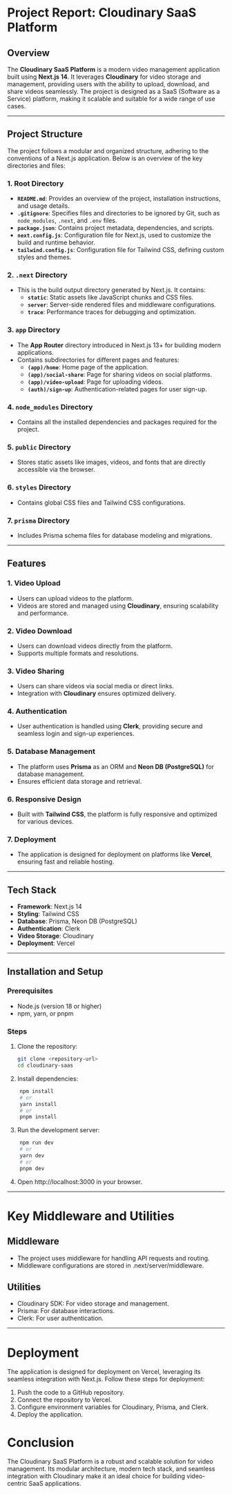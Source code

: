 # Project Report: Cloudinary SaaS Platform

## Overview

The **Cloudinary SaaS Platform** is a modern video management application built using **Next.js 14**. It leverages **Cloudinary** for video storage and management, providing users with the ability to upload, download, and share videos seamlessly. The project is designed as a SaaS (Software as a Service) platform, making it scalable and suitable for a wide range of use cases.

---

## Project Structure

The project follows a modular and organized structure, adhering to the conventions of a Next.js application. Below is an overview of the key directories and files:

### 1. **Root Directory**
- **`README.md`**: Provides an overview of the project, installation instructions, and usage details.
- **`.gitignore`**: Specifies files and directories to be ignored by Git, such as `node_modules`, `.next`, and `.env` files.
- **`package.json`**: Contains project metadata, dependencies, and scripts.
- **`next.config.js`**: Configuration file for Next.js, used to customize the build and runtime behavior.
- **`tailwind.config.js`**: Configuration file for Tailwind CSS, defining custom styles and themes.

### 2. **`.next` Directory**
- This is the build output directory generated by Next.js. It contains:
  - **`static`**: Static assets like JavaScript chunks and CSS files.
  - **`server`**: Server-side rendered files and middleware configurations.
  - **`trace`**: Performance traces for debugging and optimization.

### 3. **`app` Directory**
- The **App Router** directory introduced in Next.js 13+ for building modern applications.
- Contains subdirectories for different pages and features:
  - **`(app)/home`**: Home page of the application.
  - **`(app)/social-share`**: Page for sharing videos on social platforms.
  - **`(app)/video-upload`**: Page for uploading videos.
  - **`(auth)/sign-up`**: Authentication-related pages for user sign-up.

### 4. **`node_modules` Directory**
- Contains all the installed dependencies and packages required for the project.

### 5. **`public` Directory**
- Stores static assets like images, videos, and fonts that are directly accessible via the browser.

### 6. **`styles` Directory**
- Contains global CSS files and Tailwind CSS configurations.

### 7. **`prisma` Directory**
- Includes Prisma schema files for database modeling and migrations.

---

## Features

### 1. **Video Upload**
- Users can upload videos to the platform.
- Videos are stored and managed using **Cloudinary**, ensuring scalability and performance.

### 2. **Video Download**
- Users can download videos directly from the platform.
- Supports multiple formats and resolutions.

### 3. **Video Sharing**
- Users can share videos via social media or direct links.
- Integration with **Cloudinary** ensures optimized delivery.

### 4. **Authentication**
- User authentication is handled using **Clerk**, providing secure and seamless login and sign-up experiences.

### 5. **Database Management**
- The platform uses **Prisma** as an ORM and **Neon DB (PostgreSQL)** for database management.
- Ensures efficient data storage and retrieval.

### 6. **Responsive Design**
- Built with **Tailwind CSS**, the platform is fully responsive and optimized for various devices.

### 7. **Deployment**
- The application is designed for deployment on platforms like **Vercel**, ensuring fast and reliable hosting.

---

## Tech Stack

- **Framework**: Next.js 14
- **Styling**: Tailwind CSS
- **Database**: Prisma, Neon DB (PostgreSQL)
- **Authentication**: Clerk
- **Video Storage**: Cloudinary
- **Deployment**: Vercel

---

## Installation and Setup

### Prerequisites
- Node.js (version 18 or higher)
- npm, yarn, or pnpm

### Steps
1. Clone the repository:
   ```bash
   git clone <repository-url>
   cd cloudinary-saas
   ```
2. Install dependencies:
```bash
    npm install
    # or
    yarn install
    # or
    pnpm install
```

3. Run the development server:
```bash
    npm run dev
    # or
    yarn dev
    # or
    pnpm dev
```

4. Open http://localhost:3000 in your browser.

---

# Key Middleware and Utilities
## Middleware
- The project uses middleware for handling API requests and routing.
- Middleware configurations are stored in .next/server/middleware.
## Utilities
- Cloudinary SDK: For video storage and management.
- Prisma: For database interactions.
- Clerk: For user authentication.

---

# Deployment
The application is designed for deployment on Vercel, leveraging its seamless integration with Next.js. Follow these steps for deployment:

1. Push the code to a GitHub repository.
2. Connect the repository to Vercel.
3. Configure environment variables for Cloudinary, Prisma, and Clerk.
4. Deploy the application.

# Conclusion
The Cloudinary SaaS Platform is a robust and scalable solution for video management. Its modular architecture, modern tech stack, and seamless integration with Cloudinary make it an ideal choice for building video-centric SaaS applications.
